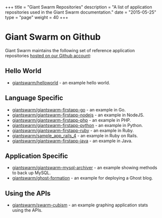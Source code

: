 +++
title = "Giant Swarm Repositories"
description = "A list of application repositories used in the Giant Swarm documentation."
date = "2015-05-25"
type = "page"
weight = 40
+++

# Giant Swarm on Github
Giant Swarm maintains the following set of reference application repositories [hosted on our Github account](https://github.com/giantswarm/):

## Hello World
* [giantswarm/helloworld](https://github.com/giantswarm/helloworld) - an example hello world.

## Language Specific
* [giantswarm/giantswarm-firstapp-go](https://github.com/giantswarm/giantswarm-firstapp-go) - an example in Go.
* [giantswarm/giantswarm-firstapp-nodejs](https://github.com/giantswarm/giantswarm-firstapp-nodejs) - an example in NodeJS.
* [giantswarm/giantswarm-firstapp-php](https://github.com/giantswarm/giantswarm-firstapp-php) - an example in PHP.
* [giantswarm/giantswarm-firstapp-python](https://github.com/giantswarm/giantswarm-firstapp-python) - an example in Python.
* [giantswarm/giantswarm-firstapp-ruby](https://github.com/giantswarm/giantswarm-firstapp-ruby) - an example in Ruby.
* [giantswarm/sample_app_rails_4](https://github.com/giantswarm/sample_app_rails_4) - an example in Ruby on Rails.
* [giantswarm/giantswarm-firstapp-java](https://github.com/giantswarm/giantswarm-firstapp-java) - an example in Java.

## Application Specific
* [giantswarm/giantswarm-mysql-archiver](https://github.com/giantswarm/giantswarm-mysql-archiver.git) - an example showing methods to back up MySQL.
* [giantswarm/ghost-formation](https://github.com/giantswarm/ghost-formation) - an example for deploying a Ghost blog.

## Using the APIs
* [giantswarm/swarm-cubism](https://github.com/giantswarm/swarm-cubism) - an example graphing application stats using the APIs.